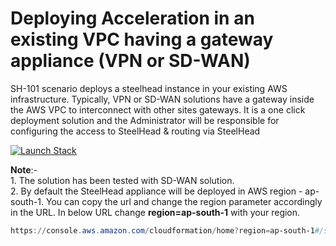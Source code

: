 # Deploying Acceleration in an existing VPC having a gateway appliance (VPN or SD-WAN)

SH-101 scenario deploys a steelhead instance in your existing AWS infrastructure. Typically, VPN or SD-WAN solutions have a gateway inside the AWS VPC to interconnect with other sites gateways. It is a one click deployment solution and the Administrator will be responsible for configuring the access to SteelHead & routing via SteelHead

[![Launch Stack](https://s3.amazonaws.com/cloudformation-examples/cloudformation-launch-stack.png)](https://console.aws.amazon.com/cloudformation/home?region=ap-south-1#/stacks/new?stackName=SH-Deployment-In-VPC&templateURL=https://rvbd-community-toolkit.s3-eu-west-1.amazonaws.com/SH-Deployment-In-VPC.template)

**Note**:- <br/>1. The solution has been tested with SD-WAN solution. <br/> 2. By default the SteelHead appliance will be deployed in AWS region - ap-south-1. You can copy the url and change the region parameter accordingly in the URL. In below URL change **region=ap-south-1** with your region.
```PowerShell
https://console.aws.amazon.com/cloudformation/home?region=ap-south-1#/stacks/new?stackName=SH-Deployment-In-VPC&templateURL=https://rvbd-community-toolkit.s3-eu-west-1.amazonaws.com/SH-Deployment-In-VPC.template
```
